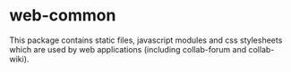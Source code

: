 # web-common

This package contains static files, javascript modules and css stylesheets 
which are used by web applications (including collab-forum and collab-wiki).
